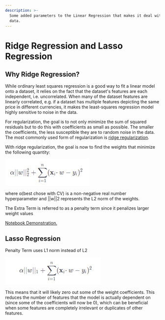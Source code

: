 ```yaml
---
description: >-
  Some added parameters to the Linear Regression that makes it deal with noisy
  data.
---
```


# Ridge Regression and Lasso Regression

## Why Ridge Regression?

While ordinary least squares regression is a good way to fit a linear model onto a dataset, it relies on the fact that the dataset's features are each independent, i.e. uncorrelated. When many of the dataset features are linearly correlated, e.g. if a dataset has multiple features depicting the same price in different currencies, it makes the least-squares regression model highly sensitive to noise in the data.

For regularization, the goal is to not only minimize the sum of squared residuals but to do this with coefficients as small as possible. The smaller the coefficients, the less susceptible they are to random noise in the data. The most commonly used form of regularization is [ridge regularization](https://en.wikipedia.org/wiki/Tikhonov\_regularization).

With ridge regularization, the goal is now to find the weights that minimize the following quantity:

![Ridge Regression](<../.gitbook/assets/image (2).png>)

where α(best chose with CV) is a non-negative real number hyperparameter and ||w||2 represents the L2 norm of the weights.

The Extra Term is referred to as a penalty term since it penalizes larger weight values

[Notebook Demonstration.](https://github.com/RheagalFire/L2-Regularization)

## Lasso Regression

Penalty Term uses L1 norm instead of L2

![L1 Norm Lasso Regression](<../.gitbook/assets/image (4) (1).png>)

This means that it will likely zero out some of the weight coefficients. This reduces the number of features that the model is actually dependent on (since some of the coefficients will now be 0), which can be beneficial when some features are completely irrelevant or duplicates of other features.

##
